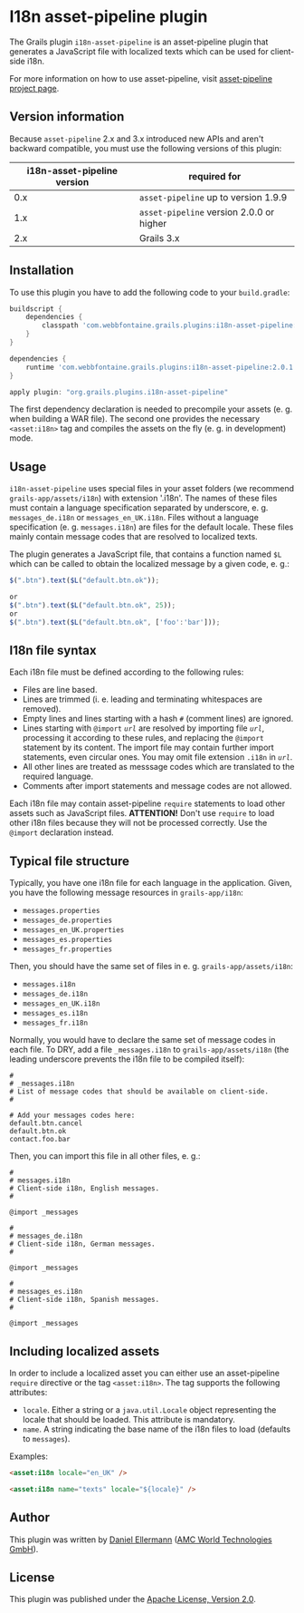 # I18n asset-pipeline plugin

The Grails plugin `i18n-asset-pipeline` is an asset-pipeline plugin that
generates a JavaScript file with localized texts which can be used for
client-side i18n.

For more information on how to use asset-pipeline, visit
[asset-pipeline project page][asset-pipeline].

## Version information

Because `asset-pipeline` 2.x and 3.x introduced new APIs and aren't backward
compatible, you must use the following versions of this plugin:

i18n-asset-pipeline version | required for
----------------------------|--------------
 0.x                        | `asset-pipeline` up to version 1.9.9
 1.x                        | `asset-pipeline` version 2.0.0 or higher
 2.x                        | Grails 3.x

## Installation

To use this plugin you have to add the following code to your `build.gradle`:

```groovy
buildscript {
    dependencies {
        classpath 'com.webbfontaine.grails.plugins:i18n-asset-pipeline:2.0.1'
    }
}

dependencies {
    runtime 'com.webbfontaine.grails.plugins:i18n-asset-pipeline:2.0.1'
}

apply plugin: "org.grails.plugins.i18n-asset-pipeline"
```

The first dependency declaration is needed to precompile your assets (e. g.
when building a WAR file).  The second one provides the necessary
`<asset:i18n>` tag and compiles the assets on the fly (e. g. in development)
mode.

## Usage

`i18n-asset-pipeline` uses special files in your asset folders (we recommend
`grails-app/assets/i18n`) with extension '.i18n'.  The names of
these files must contain a language specification separated by underscore, e.
g. `messages_de.i18n` or `messages_en_UK.i18n`.  Files without a language
specification (e. g. `messages.i18n`) are files for the default locale.  These
files mainly contain message codes that are resolved to localized texts.

The plugin generates a JavaScript file, that contains a function named `$L`
which can be called to obtain the localized message by a given code, e. g.:

```javascript
$(".btn").text($L("default.btn.ok"));

or
$(".btn").text($L("default.btn.ok", 25));
or
$(".btn").text($L("default.btn.ok", ['foo':'bar']));

```

## I18n file syntax

Each i18n file must be defined according to the following rules:

* Files are line based.
* Lines are trimmed (i. e. leading and terminating whitespaces are removed).
* Empty lines and lines starting with a hash `#` (comment lines) are ignored.
* Lines starting with `@import` *`url`* are resolved by importing file
  *`url`*, processing it according to these rules, and replacing the
  `@import` statement by its content.  The import file may contain further
  import statements, even circular ones.  You may omit file extension `.i18n`
  in *`url`*.
* All other lines are treated as messsage codes which are translated to the
  required language.
* Comments after import statements and message codes are not allowed.

Each i18n file may contain asset-pipeline `require` statements to load other
assets such as JavaScript files.  **ATTENTION!** Don't use `require` to load
other i18n files because they will not be processed correctly.  Use the
`@import` declaration instead.

## Typical file structure

Typically, you have one i18n file for each language in the application.  Given,
you have the following message resources in `grails-app/i18n`:

* `messages.properties`
* `messages_de.properties`
* `messages_en_UK.properties`
* `messages_es.properties`
* `messages_fr.properties`

Then, you should have the same set of files in e. g. `grails-app/assets/i18n`:

* `messages.i18n`
* `messages_de.i18n`
* `messages_en_UK.i18n`
* `messages_es.i18n`
* `messages_fr.i18n`

Normally, you would have to declare the same set of message codes in each file.
To DRY, add a file `_messages.i18n` to `grails-app/assets/i18n` (the
leading underscore prevents the i18n file to be compiled itself):

```
#
# _messages.i18n
# List of message codes that should be available on client-side.
#

# Add your messages codes here:
default.btn.cancel
default.btn.ok
contact.foo.bar

```

Then, you can import this file in all other files, e. g.:

```
#
# messages.i18n
# Client-side i18n, English messages.
#

@import _messages

```

```
#
# messages_de.i18n
# Client-side i18n, German messages.
#

@import _messages

```

```
#
# messages_es.i18n
# Client-side i18n, Spanish messages.
#

@import _messages

```

## Including localized assets

In order to include a localized asset you can either use an asset-pipeline
`require` directive or the tag `<asset:i18n>`.  The tag supports the following
attributes:

* `locale`.  Either a string or a `java.util.Locale` object representing the
  locale that should be loaded.  This attribute is mandatory.
* `name`.  A string indicating the base name of the i18n files to load
  (defaults to `messages`).

Examples:

```html
<asset:i18n locale="en_UK" />
```

```html
<asset:i18n name="texts" locale="${locale}" />
```

## Author

This plugin was written by [Daniel Ellermann](mailto:d.ellermann@amc-world.de)
([AMC World Technologies GmbH][amc-world]).

## License

This plugin was published under the
[Apache License, Version 2.0][apache-license].

[amc-world]: http://www.amc-world.de
[apache-license]: http://www.apache.org/licenses/LICENSE-2.0
[asset-pipeline]: http://www.github.com/bertramdev/asset-pipeline

